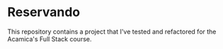 # Reservando
This repository contains a project that I've tested and refactored for the Acamica's Full Stack course.
